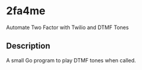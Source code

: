 # 2fa4me
Automate Two Factor with Twilio and DTMF Tones

## Description

A small Go program to play DTMF tones when called.
